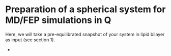 # Preparation of a spherical system for MD/FEP simulations in Q

Here, we will take a pre-equilibrated snapshot of your system in lipid bilayer as input (see section 1).

- 
